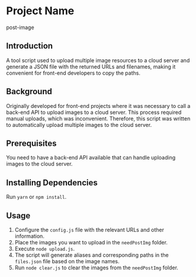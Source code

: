 # Project Name
post-image

## Introduction
A tool script used to upload multiple image resources to a cloud server and generate a JSON file with the returned URLs and filenames, making it convenient for front-end developers to copy the paths.

## Background
Originally developed for front-end projects where it was necessary to call a back-end API to upload images to a cloud server. This process required manual uploads, which was inconvenient. Therefore, this script was written to automatically upload multiple images to the cloud server.

## Prerequisites
You need to have a back-end API available that can handle uploading images to the cloud server.

## Installing Dependencies
Run `yarn` or `npm install`.

## Usage
1. Configure the `config.js` file with the relevant URLs and other information.
2. Place the images you want to upload in the `needPostImg` folder.
3. Execute `node upload.js`.
4. The script will generate aliases and corresponding paths in the `files.json` file based on the image names.
5. Run `node clear.js` to clear the images from the `needPostImg` folder.

